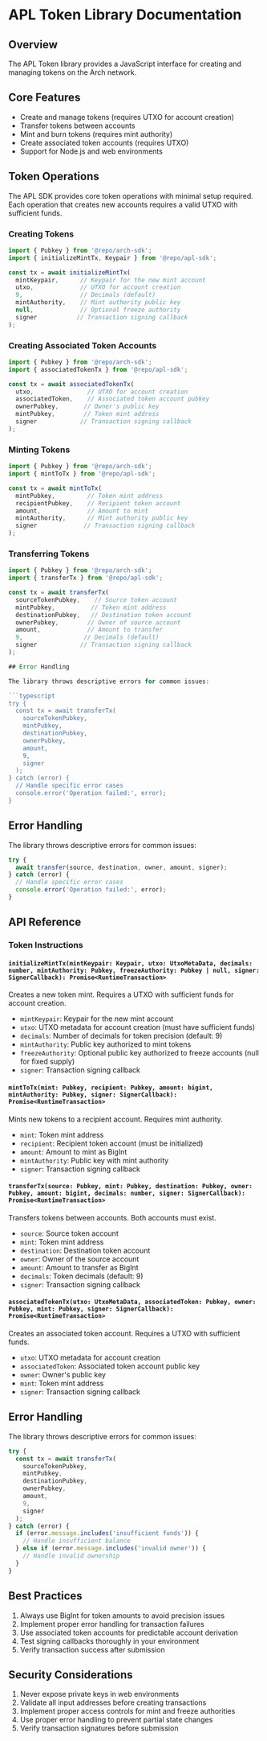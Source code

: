 # APL Token Library Documentation

## Overview

The APL Token library provides a JavaScript interface for creating and managing tokens on the Arch network.

## Core Features

- Create and manage tokens (requires UTXO for account creation)
- Transfer tokens between accounts
- Mint and burn tokens (requires mint authority)
- Create associated token accounts (requires UTXO)
- Support for Node.js and web environments

## Token Operations

The APL SDK provides core token operations with minimal setup required. Each operation that creates new accounts requires a valid UTXO with sufficient funds.

### Creating Tokens
```typescript
import { Pubkey } from '@repo/arch-sdk';
import { initializeMintTx, Keypair } from '@repo/apl-sdk';

const tx = await initializeMintTx(
  mintKeypair,      // Keypair for the new mint account
  utxo,             // UTXO for account creation
  9,                // Decimals (default)
  mintAuthority,    // Mint authority public key
  null,             // Optional freeze authority
  signer           // Transaction signing callback
);
```

### Creating Associated Token Accounts
```typescript
import { Pubkey } from '@repo/arch-sdk';
import { associatedTokenTx } from '@repo/apl-sdk';

const tx = await associatedTokenTx(
  utxo,               // UTXO for account creation
  associatedToken,    // Associated token account pubkey
  ownerPubkey,       // Owner's public key
  mintPubkey,        // Token mint address
  signer            // Transaction signing callback
);
```

### Minting Tokens
```typescript
import { Pubkey } from '@repo/arch-sdk';
import { mintToTx } from '@repo/apl-sdk';

const tx = await mintToTx(
  mintPubkey,         // Token mint address
  recipientPubkey,    // Recipient token account
  amount,             // Amount to mint
  mintAuthority,      // Mint authority public key
  signer             // Transaction signing callback
);
```

### Transferring Tokens
```typescript
import { Pubkey } from '@repo/arch-sdk';
import { transferTx } from '@repo/apl-sdk';

const tx = await transferTx(
  sourceTokenPubkey,    // Source token account
  mintPubkey,          // Token mint address
  destinationPubkey,   // Destination token account
  ownerPubkey,        // Owner of source account
  amount,             // Amount to transfer
  9,                 // Decimals (default)
  signer            // Transaction signing callback
);

## Error Handling

The library throws descriptive errors for common issues:

```typescript
try {
  const tx = await transferTx(
    sourceTokenPubkey,
    mintPubkey,
    destinationPubkey,
    ownerPubkey,
    amount,
    9,
    signer
  );
} catch (error) {
  // Handle specific error cases
  console.error('Operation failed:', error);
}
```

## Error Handling

The library throws descriptive errors for common issues:

```typescript
try {
  await transfer(source, destination, owner, amount, signer);
} catch (error) {
  // Handle specific error cases
  console.error('Operation failed:', error);
}
```

## API Reference

### Token Instructions

#### `initializeMintTx(mintKeypair: Keypair, utxo: UtxoMetaData, decimals: number, mintAuthority: Pubkey, freezeAuthority: Pubkey | null, signer: SignerCallback): Promise<RuntimeTransaction>`
Creates a new token mint. Requires a UTXO with sufficient funds for account creation.

- `mintKeypair`: Keypair for the new mint account
- `utxo`: UTXO metadata for account creation (must have sufficient funds)
- `decimals`: Number of decimals for token precision (default: 9)
- `mintAuthority`: Public key authorized to mint tokens
- `freezeAuthority`: Optional public key authorized to freeze accounts (null for fixed supply)
- `signer`: Transaction signing callback

#### `mintToTx(mint: Pubkey, recipient: Pubkey, amount: bigint, mintAuthority: Pubkey, signer: SignerCallback): Promise<RuntimeTransaction>`
Mints new tokens to a recipient account. Requires mint authority.

- `mint`: Token mint address
- `recipient`: Recipient token account (must be initialized)
- `amount`: Amount to mint as BigInt
- `mintAuthority`: Public key with mint authority
- `signer`: Transaction signing callback

#### `transferTx(source: Pubkey, mint: Pubkey, destination: Pubkey, owner: Pubkey, amount: bigint, decimals: number, signer: SignerCallback): Promise<RuntimeTransaction>`
Transfers tokens between accounts. Both accounts must exist.

- `source`: Source token account
- `mint`: Token mint address
- `destination`: Destination token account
- `owner`: Owner of the source account
- `amount`: Amount to transfer as BigInt
- `decimals`: Token decimals (default: 9)
- `signer`: Transaction signing callback

#### `associatedTokenTx(utxo: UtxoMetaData, associatedToken: Pubkey, owner: Pubkey, mint: Pubkey, signer: SignerCallback): Promise<RuntimeTransaction>`
Creates an associated token account. Requires a UTXO with sufficient funds.

- `utxo`: UTXO metadata for account creation
- `associatedToken`: Associated token account public key
- `owner`: Owner's public key
- `mint`: Token mint address
- `signer`: Transaction signing callback

## Error Handling

The library throws descriptive errors for common issues:

```typescript
try {
  const tx = await transferTx(
    sourceTokenPubkey,
    mintPubkey,
    destinationPubkey,
    ownerPubkey,
    amount,
    9,
    signer
  );
} catch (error) {
  if (error.message.includes('insufficient funds')) {
    // Handle insufficient balance
  } else if (error.message.includes('invalid owner')) {
    // Handle invalid ownership
  }
}
```

## Best Practices

1. Always use BigInt for token amounts to avoid precision issues
2. Implement proper error handling for transaction failures
3. Use associated token accounts for predictable account derivation
4. Test signing callbacks thoroughly in your environment
5. Verify transaction success after submission

## Security Considerations

1. Never expose private keys in web environments
2. Validate all input addresses before creating transactions
3. Implement proper access controls for mint and freeze authorities
4. Use proper error handling to prevent partial state changes
5. Verify transaction signatures before submission
